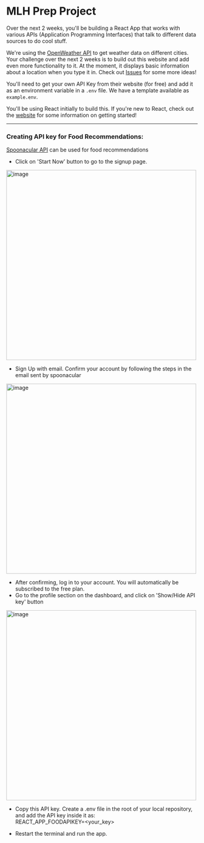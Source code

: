 # MLH Prep Project

Over the next 2 weeks, you'll be building a React App that works with various APIs (Application Programming Interfaces) that talk to different data sources to do cool stuff.

We're using the [OpenWeather API](https://openweathermap.org/current) to get weather data on different cities. Your challenge over the next 2 weeks is to build out this website and add even more functionality to it. At the moment, it displays basic information about a location when you type it in. Check out [Issues](/issues) for some more ideas!

You'll need to get your own API Key from their website (for free) and add it as an environment variable in a `.env` file. We have a template available as `example.env`.

You'll be using React initially to build this. If you're new to React, check out the [website](https://reactjs.org) for some information on getting started! 

***
### Creating API key for Food Recommendations:
[Spoonacular API](https://spoonacular.com/food-api/docs) can be used for food recommendations </br>

- Click on 'Start Now' button to go to the signup page.
<img width="500" alt="image" src="https://user-images.githubusercontent.com/73184612/159624513-7ef7f754-e2be-46c6-9a14-6d4bc93d9821.png">

- Sign Up with email. Confirm your account by following the steps in the email sent by spoonacular
<img width="500" alt="image" src="https://user-images.githubusercontent.com/73184612/159624823-98c00147-d4b9-44c8-bd25-98290f6d5517.png">

- After confirming, log in to your account. You will automatically be subscribed to the free plan.
- Go to the profile section on the dashboard, and click on 'Show/Hide API key' button
<img width="500" alt="image" src="https://user-images.githubusercontent.com/73184612/159625250-9894be85-d265-4445-8882-c953d59225ac.png">

- Copy this API key. Create a .env file in the root of your local repository, and add the API key inside it as: <br />
REACT_APP_FOODAPIKEY=<your_key>

- Restart the terminal and run the app.
